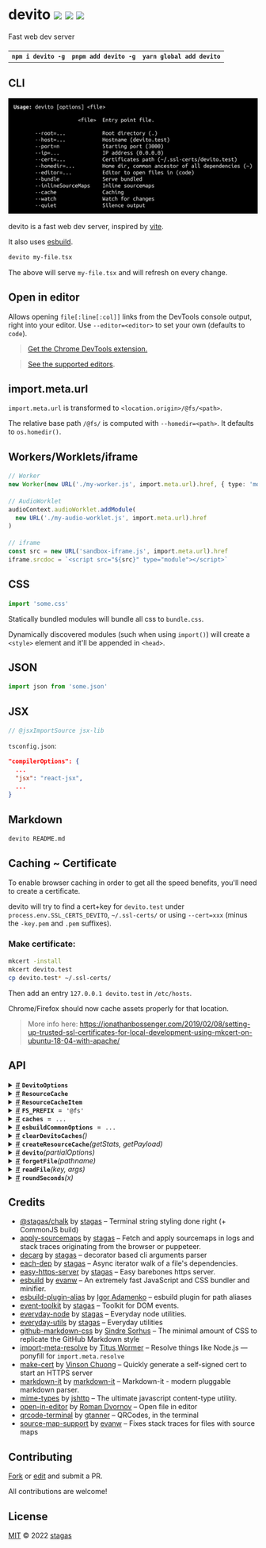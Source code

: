 

<h1>
devito <a href="https://npmjs.org/package/devito"><img src="https://img.shields.io/badge/npm-v2.1.0-F00.svg?colorA=000"/></a> <a href="src"><img src="https://img.shields.io/badge/loc-1,119-FFF.svg?colorA=000"/></a> <a href="LICENSE"><img src="https://img.shields.io/badge/license-MIT-F0B.svg?colorA=000"/></a>
</h1>

<p></p>

Fast web dev server

<h4>
<table><tr><td title="Triple click to select and copy paste">
<code>npm i devito -g</code>
</td><td title="Triple click to select and copy paste">
<code>pnpm add devito -g</code>
</td><td title="Triple click to select and copy paste">
<code>yarn global add devito</code>
</td></tr></table>
</h4>

## CLI

<p></p>
<p>
<img width="651.4285714285714" src="cli.png" />
</p>


devito is a fast web dev server, inspired by [vite](https://vitejs.dev/).

It also uses [esbuild](https://esbuild.github.io/).

```sh
devito my-file.tsx
```

The above will serve `my-file.tsx` and will refresh on every change.

## Open in editor

Allows opening `file[:line[:col]]` links from the DevTools console output, right into your editor. Use `--editor=<editor>` to set your own (defaults to `code`).

> [Get the Chrome DevTools extension.](https://github.com/generalov/open-in-editor-extension)

> [See the supported editors](https://github.com/generalov/open-in-editor#options).

## import.meta.url

`import.meta.url` is transformed to `<location.origin>/@fs/<path>`.

The relative base path `/@fs/` is computed with `--homedir=<path>`. It defaults to `os.homedir()`.

## Workers/Worklets/iframe

```ts
// Worker
new Worker(new URL('./my-worker.js', import.meta.url).href, { type: 'module' })

// AudioWorklet
audioContext.audioWorklet.addModule(
  new URL('./my-audio-worklet.js', import.meta.url).href
)

// iframe
const src = new URL('sandbox-iframe.js', import.meta.url).href
iframe.srcdoc = `<script src="${src}" type="module"></script>`
```

## CSS

```ts
import 'some.css'
```

Statically bundled modules will bundle all css to `bundle.css`.

Dynamically discovered modules (such when using `import()`) will create a `<style>`
element and it'll be appended in `<head>`.

## JSON

```ts
import json from 'some.json'
```

## JSX

```ts
// @jsxImportSource jsx-lib
```

`tsconfig.json`:

```json
"compilerOptions": {
  ...
  "jsx": "react-jsx",
  ...
}
```

## Markdown

```sh
devito README.md
```

## Caching ~ Certificate

To enable browser caching in order to get all the speed benefits, you'll need to create a certificate.

devito will try to find a cert+key for `devito.test` under
`process.env.SSL_CERTS_DEVITO`, `~/.ssl-certs/` or using `--cert=xxx` (minus the `-key.pem` and `.pem` suffixes).

### Make certificate:

```sh
mkcert -install
mkcert devito.test
cp devito.test* ~/.ssl-certs/
```

Then add an entry `127.0.0.1 devito.test` in `/etc/hosts`.

Chrome/Firefox should now cache assets properly for that location.

> More info here: https://jonathanbossenger.com/2019/02/08/setting-up-trusted-ssl-certificates-for-local-development-using-mkcert-on-ubuntu-18-04-with-apache/




## API

<p>  <details id="DevitoOptions$48" title="Class" ><summary><span><a href="#DevitoOptions$48">#</a></span>  <code><strong>DevitoOptions</strong></code>    </summary>  <a href=""></a>  <ul>        <p>  <details id="constructor$49" title="Constructor" ><summary><span><a href="#constructor$49">#</a></span>  <code><strong>constructor</strong></code><em>(options)</em>    </summary>  <a href=""></a>  <ul>    <p>  <details id="new DevitoOptions$50" title="ConstructorSignature" ><summary><span><a href="#new DevitoOptions$50">#</a></span>  <code><strong>new DevitoOptions</strong></code><em>()</em>    </summary>    <ul><p><a href="#DevitoOptions$48">DevitoOptions</a></p>      <p>  <details id="options$51" title="Parameter" ><summary><span><a href="#options$51">#</a></span>  <code><strong>options</strong></code>  <span><span>&nbsp;=&nbsp;</span>  <code>{}</code></span>  </summary>    <ul><p><span>Partial</span>&lt;<a href="#DevitoOptions$48">DevitoOptions</a>&gt;</p>        </ul></details></p>  </ul></details></p>    </ul></details><details id="alias$69" title="Property" ><summary><span><a href="#alias$69">#</a></span>  <code><strong>alias</strong></code>    </summary>  <a href=""></a>  <ul><p><span>Record</span>&lt;string, string&gt;</p>        </ul></details><details id="bundle$61" title="Property" ><summary><span><a href="#bundle$61">#</a></span>  <code><strong>bundle</strong></code>  <span><span>&nbsp;=&nbsp;</span>  <code>true</code></span>  </summary>  <a href=""></a>  <ul><p>boolean</p>        </ul></details><details id="cache$63" title="Property" ><summary><span><a href="#cache$63">#</a></span>  <code><strong>cache</strong></code>  <span><span>&nbsp;=&nbsp;</span>  <code>true</code></span>  </summary>  <a href=""></a>  <ul><p>boolean</p>        </ul></details><details id="cert$58" title="Property" ><summary><span><a href="#cert$58">#</a></span>  <code><strong>cert</strong></code>  <span><span>&nbsp;=&nbsp;</span>  <code>...</code></span>  </summary>  <a href=""></a>  <ul><p>string | <span>ServerOptions</span></p>        </ul></details><details id="editor$60" title="Property" ><summary><span><a href="#editor$60">#</a></span>  <code><strong>editor</strong></code>  <span><span>&nbsp;=&nbsp;</span>  <code>'code'</code></span>  </summary>  <a href=""></a>  <ul><p>string</p>        </ul></details><details id="entryResolveDir$68" title="Property" ><summary><span><a href="#entryResolveDir$68">#</a></span>  <code><strong>entryResolveDir</strong></code>    </summary>  <a href=""></a>  <ul><p>string</p>        </ul></details><details id="entrySource$67" title="Property" ><summary><span><a href="#entrySource$67">#</a></span>  <code><strong>entrySource</strong></code>    </summary>  <a href=""></a>  <ul><p>string</p>        </ul></details><details id="extraAnalyzePaths$70" title="Property" ><summary><span><a href="#extraAnalyzePaths$70">#</a></span>  <code><strong>extraAnalyzePaths</strong></code>  <span><span>&nbsp;=&nbsp;</span>  <code>[]</code></span>  </summary>  <a href=""></a>  <ul><p>string  []</p>        </ul></details><details id="file$52" title="Property" ><summary><span><a href="#file$52">#</a></span>  <code><strong>file</strong></code>    </summary>  <a href=""></a>  <ul><p>string</p>        </ul></details><details id="hmr$56" title="Property" ><summary><span><a href="#hmr$56">#</a></span>  <code><strong>hmr</strong></code>  <span><span>&nbsp;=&nbsp;</span>  <code>false</code></span>  </summary>  <a href=""></a>  <ul><p>boolean</p>        </ul></details><details id="homedir$59" title="Property" ><summary><span><a href="#homedir$59">#</a></span>  <code><strong>homedir</strong></code>  <span><span>&nbsp;=&nbsp;</span>  <code>'~'</code></span>  </summary>  <a href=""></a>  <ul><p>string</p>        </ul></details><details id="hostname$54" title="Property" ><summary><span><a href="#hostname$54">#</a></span>  <code><strong>hostname</strong></code>  <span><span>&nbsp;=&nbsp;</span>  <code>'devito.test'</code></span>  </summary>  <a href=""></a>  <ul><p>string</p>        </ul></details><details id="inlineSourceMaps$62" title="Property" ><summary><span><a href="#inlineSourceMaps$62">#</a></span>  <code><strong>inlineSourceMaps</strong></code>  <span><span>&nbsp;=&nbsp;</span>  <code>false</code></span>  </summary>  <a href=""></a>  <ul><p>boolean</p>        </ul></details><details id="ipAddress$57" title="Property" ><summary><span><a href="#ipAddress$57">#</a></span>  <code><strong>ipAddress</strong></code>  <span><span>&nbsp;=&nbsp;</span>  <code>'0.0.0.0'</code></span>  </summary>  <a href=""></a>  <ul><p>string</p>        </ul></details><details id="port$66" title="Property" ><summary><span><a href="#port$66">#</a></span>  <code><strong>port</strong></code>  <span><span>&nbsp;=&nbsp;</span>  <code>...</code></span>  </summary>  <a href=""></a>  <ul><p>number</p>        </ul></details><details id="quiet$65" title="Property" ><summary><span><a href="#quiet$65">#</a></span>  <code><strong>quiet</strong></code>  <span><span>&nbsp;=&nbsp;</span>  <code>false</code></span>  </summary>  <a href=""></a>  <ul><p>boolean</p>        </ul></details><details id="root$53" title="Property" ><summary><span><a href="#root$53">#</a></span>  <code><strong>root</strong></code>  <span><span>&nbsp;=&nbsp;</span>  <code>'.'</code></span>  </summary>  <a href=""></a>  <ul><p>string</p>        </ul></details><details id="startPort$55" title="Property" ><summary><span><a href="#startPort$55">#</a></span>  <code><strong>startPort</strong></code>  <span><span>&nbsp;=&nbsp;</span>  <code>3000</code></span>  </summary>  <a href=""></a>  <ul><p>number</p>        </ul></details><details id="watch$64" title="Property" ><summary><span><a href="#watch$64">#</a></span>  <code><strong>watch</strong></code>  <span><span>&nbsp;=&nbsp;</span>  <code>true</code></span>  </summary>  <a href=""></a>  <ul><p>boolean</p>        </ul></details><details id="entryFile$73" title="Accessor" ><summary><span><a href="#entryFile$73">#</a></span>  <code><strong>entryFile</strong></code>    </summary>  <a href=""></a>  <ul>        </ul></details><details id="rootPath$71" title="Accessor" ><summary><span><a href="#rootPath$71">#</a></span>  <code><strong>rootPath</strong></code>    </summary>  <a href=""></a>  <ul>        </ul></details></p></ul></details><details id="ResourceCache$28" title="Interface" ><summary><span><a href="#ResourceCache$28">#</a></span>  <code><strong>ResourceCache</strong></code>    </summary>  <a href=""></a>  <ul>        <p>  <details id="cache$29" title="Property" ><summary><span><a href="#cache$29">#</a></span>  <code><strong>cache</strong></code>    </summary>  <a href=""></a>  <ul><p><span>Map</span>&lt;string, <span>Deferred</span>&lt;<a href="#ResourceCacheItem$24">ResourceCacheItem</a>&lt;<a href="#T$34">T</a>&gt;&gt;&gt;</p>        </ul></details><details id="getOrUpdate$30" title="Method" ><summary><span><a href="#getOrUpdate$30">#</a></span>  <code><strong>getOrUpdate</strong></code><em>(pathname, args)</em>    </summary>  <a href=""></a>  <ul>    <p>    <details id="pathname$32" title="Parameter" ><summary><span><a href="#pathname$32">#</a></span>  <code><strong>pathname</strong></code>    </summary>    <ul><p>string</p>        </ul></details><details id="args$33" title="Parameter" ><summary><span><a href="#args$33">#</a></span>  <code><strong>args</strong></code>    </summary>    <ul><p>any  []</p>        </ul></details>  <p><strong>getOrUpdate</strong><em>(pathname, args)</em>  &nbsp;=&gt;  <ul><span>Promise</span>&lt;<a href="#ResourceCacheItem$24">ResourceCacheItem</a>&lt;<a href="#T$34">T</a>&gt;&gt;</ul></p></p>    </ul></details></p></ul></details><details id="ResourceCacheItem$24" title="Interface" ><summary><span><a href="#ResourceCacheItem$24">#</a></span>  <code><strong>ResourceCacheItem</strong></code>    </summary>  <a href=""></a>  <ul>        <p>  <details id="payload$26" title="Property" ><summary><span><a href="#payload$26">#</a></span>  <code><strong>payload</strong></code>    </summary>  <a href=""></a>  <ul><p><a href="#T$27">T</a></p>        </ul></details><details id="stats$25" title="Property" ><summary><span><a href="#stats$25">#</a></span>  <code><strong>stats</strong></code>    </summary>  <a href=""></a>  <ul><p><span>Stats</span></p>        </ul></details></p></ul></details><details id="FS_PREFIX$21" title="Variable" ><summary><span><a href="#FS_PREFIX$21">#</a></span>  <code><strong>FS_PREFIX</strong></code>  <span><span>&nbsp;=&nbsp;</span>  <code>'@fs'</code></span>  </summary>  <a href=""></a>  <ul><p><code>"@fs"</code></p>        </ul></details><details id="caches$22" title="Variable" ><summary><span><a href="#caches$22">#</a></span>  <code><strong>caches</strong></code>  <span><span>&nbsp;=&nbsp;</span>  <code>...</code></span>  </summary>  <a href=""></a>  <ul><p><span>Set</span>&lt;<span>Map</span>&lt;any, any&gt;&gt;</p>        </ul></details><details id="esbuildCommonOptions$23" title="Variable" ><summary><span><a href="#esbuildCommonOptions$23">#</a></span>  <code><strong>esbuildCommonOptions</strong></code>  <span><span>&nbsp;=&nbsp;</span>  <code>...</code></span>  </summary>  <a href=""></a>  <ul><p><span>BuildOptions</span></p>        </ul></details><details id="clearDevitoCaches$4" title="Function" ><summary><span><a href="#clearDevitoCaches$4">#</a></span>  <code><strong>clearDevitoCaches</strong></code><em>()</em>    </summary>  <a href=""></a>  <ul>    <p>      <p><strong>clearDevitoCaches</strong><em>()</em>  &nbsp;=&gt;  <ul>void</ul></p></p>    </ul></details><details id="createResourceCache$9" title="Function" ><summary><span><a href="#createResourceCache$9">#</a></span>  <code><strong>createResourceCache</strong></code><em>(getStats, getPayload)</em>    </summary>  <a href=""></a>  <ul>    <p>    <details id="getStats$12" title="Function" ><summary><span><a href="#getStats$12">#</a></span>  <code><strong>getStats</strong></code><em>(pathname)</em>    </summary>    <ul>    <p>    <details id="pathname$15" title="Parameter" ><summary><span><a href="#pathname$15">#</a></span>  <code><strong>pathname</strong></code>    </summary>    <ul><p>string</p>        </ul></details>  <p><strong>getStats</strong><em>(pathname)</em>  &nbsp;=&gt;  <ul><span>Promise</span>&lt;<span>Stats</span>&gt;</ul></p></p>    </ul></details><details id="getPayload$16" title="Function" ><summary><span><a href="#getPayload$16">#</a></span>  <code><strong>getPayload</strong></code><em>(pathname, args)</em>    </summary>    <ul>    <p>    <details id="pathname$19" title="Parameter" ><summary><span><a href="#pathname$19">#</a></span>  <code><strong>pathname</strong></code>    </summary>    <ul><p>string</p>        </ul></details><details id="args$20" title="Parameter" ><summary><span><a href="#args$20">#</a></span>  <code><strong>args</strong></code>    </summary>    <ul><p>any  []</p>        </ul></details>  <p><strong>getPayload</strong><em>(pathname, args)</em>  &nbsp;=&gt;  <ul><span>Promise</span>&lt;<a href="#T$11">T</a>&gt;</ul></p></p>    </ul></details>  <p><strong>createResourceCache</strong>&lt;<span>T</span>&gt;<em>(getStats, getPayload)</em>  &nbsp;=&gt;  <ul><a href="#ResourceCache$28">ResourceCache</a>&lt;<a href="#T$11">T</a>&gt;</ul></p></p>    </ul></details><details id="devito$39" title="Function" ><summary><span><a href="#devito$39">#</a></span>  <code><strong>devito</strong></code><em>(partialOptions)</em>    </summary>  <a href=""></a>  <ul>    <p>    <details id="partialOptions$41" title="Parameter" ><summary><span><a href="#partialOptions$41">#</a></span>  <code><strong>partialOptions</strong></code>    </summary>    <ul><p><span>Partial</span>&lt;<a href="#DevitoOptions$48">DevitoOptions</a>&gt;</p>        </ul></details>  <p><strong>devito</strong><em>(partialOptions)</em>  &nbsp;=&gt;  <ul><span>Promise</span>&lt;{<p>  <details id="esbuild$45" title="Property" ><summary><span><a href="#esbuild$45">#</a></span>  <code><strong>esbuild</strong></code>    </summary>  <a href=""></a>  <ul><p>undefined | <span>Esbuild</span></p>        </ul></details><details id="options$44" title="Property" ><summary><span><a href="#options$44">#</a></span>  <code><strong>options</strong></code>    </summary>  <a href=""></a>  <ul><p><a href="#DevitoOptions$48">DevitoOptions</a></p>        </ul></details><details id="url$43" title="Property" ><summary><span><a href="#url$43">#</a></span>  <code><strong>url</strong></code>  <span><span>&nbsp;=&nbsp;</span>  <code>localAddress</code></span>  </summary>  <a href=""></a>  <ul><p>string</p>        </ul></details><details id="close$46" title="Method" ><summary><span><a href="#close$46">#</a></span>  <code><strong>close</strong></code><em>()</em>    </summary>  <a href=""></a>  <ul>    <p>      <p><strong>close</strong><em>()</em>  &nbsp;=&gt;  <ul><span>Promise</span>&lt;void&gt;</ul></p></p>    </ul></details></p>}&gt;</ul></p></p>    </ul></details><details id="forgetFile$6" title="Function" ><summary><span><a href="#forgetFile$6">#</a></span>  <code><strong>forgetFile</strong></code><em>(pathname)</em>    </summary>  <a href=""></a>  <ul>    <p>    <details id="pathname$8" title="Parameter" ><summary><span><a href="#pathname$8">#</a></span>  <code><strong>pathname</strong></code>    </summary>    <ul><p>string</p>        </ul></details>  <p><strong>forgetFile</strong><em>(pathname)</em>  &nbsp;=&gt;  <ul>void</ul></p></p>    </ul></details><details id="readFile$35" title="Function" ><summary><span><a href="#readFile$35">#</a></span>  <code><strong>readFile</strong></code><em>(key, args)</em>    </summary>  <a href=""></a>  <ul>    <p>    <details id="key$37" title="Parameter" ><summary><span><a href="#key$37">#</a></span>  <code><strong>key</strong></code>    </summary>    <ul><p>string</p>        </ul></details><details id="args$38" title="Parameter" ><summary><span><a href="#args$38">#</a></span>  <code><strong>args</strong></code>    </summary>    <ul><p>[    ]</p>        </ul></details>  <p><strong>readFile</strong><em>(key, args)</em>  &nbsp;=&gt;  <ul><span>Promise</span>&lt;string&gt;</ul></p></p>    </ul></details><details id="roundSeconds$1" title="Function" ><summary><span><a href="#roundSeconds$1">#</a></span>  <code><strong>roundSeconds</strong></code><em>(x)</em>    </summary>  <a href=""></a>  <ul>    <p>    <details id="x$3" title="Parameter" ><summary><span><a href="#x$3">#</a></span>  <code><strong>x</strong></code>    </summary>    <ul><p>number | <span>Date</span></p>        </ul></details>  <p><strong>roundSeconds</strong><em>(x)</em>  &nbsp;=&gt;  <ul>number</ul></p></p>    </ul></details></p>

## Credits
- [@stagas/chalk](https://npmjs.org/package/@stagas/chalk) by [stagas](https://github.com/stagas) &ndash; Terminal string styling done right (+ CommonJS build)
- [apply-sourcemaps](https://npmjs.org/package/apply-sourcemaps) by [stagas](https://github.com/stagas) &ndash; Fetch and apply sourcemaps in logs and stack traces originating from the browser or puppeteer.
- [decarg](https://npmjs.org/package/decarg) by [stagas](https://github.com/stagas) &ndash; decorator based cli arguments parser
- [each-dep](https://npmjs.org/package/each-dep) by [stagas](https://github.com/stagas) &ndash; Async iterator walk of a file's dependencies.
- [easy-https-server](https://npmjs.org/package/easy-https-server) by [stagas](https://github.com/stagas) &ndash; Easy barebones https server.
- [esbuild](https://npmjs.org/package/esbuild) by [evanw](https://github.com/evanw) &ndash; An extremely fast JavaScript and CSS bundler and minifier.
- [esbuild-plugin-alias](https://npmjs.org/package/esbuild-plugin-alias) by [Igor Adamenko](https://igoradamenko.com) &ndash; esbuild plugin for path aliases
- [event-toolkit](https://npmjs.org/package/event-toolkit) by [stagas](https://github.com/stagas) &ndash; Toolkit for DOM events.
- [everyday-node](https://npmjs.org/package/everyday-node) by [stagas](https://github.com/stagas) &ndash; Everyday node utilities.
- [everyday-utils](https://npmjs.org/package/everyday-utils) by [stagas](https://github.com/stagas) &ndash; Everyday utilities
- [github-markdown-css](https://npmjs.org/package/github-markdown-css) by [Sindre Sorhus](https://sindresorhus.com) &ndash; The minimal amount of CSS to replicate the GitHub Markdown style
- [import-meta-resolve](https://npmjs.org/package/import-meta-resolve) by [Titus Wormer](https://wooorm.com) &ndash; Resolve things like Node.js — ponyfill for `import.meta.resolve`
- [make-cert](https://npmjs.org/package/make-cert) by [Vinson Chuong](https://github.com/vinsonchuong) &ndash; Quickly generate a self-signed cert to start an HTTPS server
- [markdown-it](https://npmjs.org/package/markdown-it) by [markdown-it](https://github.com/markdown-it) &ndash; Markdown-it - modern pluggable markdown parser.
- [mime-types](https://npmjs.org/package/mime-types) by [jshttp](https://github.com/jshttp) &ndash; The ultimate javascript content-type utility.
- [open-in-editor](https://npmjs.org/package/open-in-editor) by [Roman Dvornov](https://github.com/lahmatiy) &ndash; Open file in editor
- [qrcode-terminal](https://npmjs.org/package/qrcode-terminal) by [gtanner](https://github.com/gtanner) &ndash; QRCodes, in the terminal
- [source-map-support](https://npmjs.org/package/source-map-support) by [evanw](https://github.com/evanw) &ndash; Fixes stack traces for files with source maps

## Contributing

[Fork](https://github.com/stagas/devito/fork) or [edit](https://github.dev/stagas/devito) and submit a PR.

All contributions are welcome!

## License

<a href="LICENSE">MIT</a> &copy; 2022 [stagas](https://github.com/stagas)
